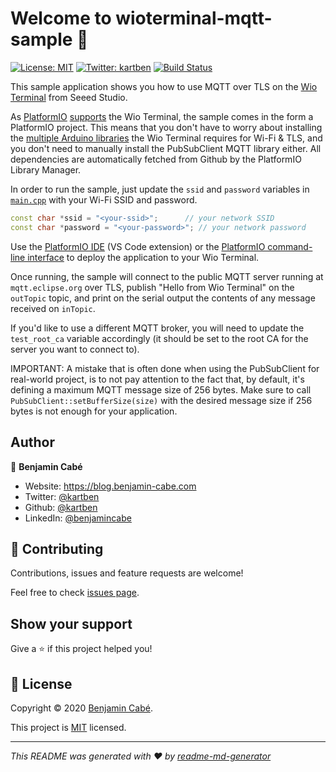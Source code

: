 # Welcome to wioterminal-mqtt-sample 👋
[![License: MIT](https://img.shields.io/badge/License-MIT-yellow.svg)](/LICENSE)
[![Twitter: kartben](https://img.shields.io/twitter/follow/kartben.svg?style=social)](https://twitter.com/kartben)
[![Build Status](https://travis-ci.org/kartben/wioterminal-mqtts-sample.svg?branch=master)](https://travis-ci.org/kartben/wioterminal-mqtts-sample)

This sample application shows you how to use MQTT over TLS on the [Wio Terminal](https://www.seeedstudio.com/Wio-Terminal-p-4509.html) from Seeed Studio. 

As [PlatformIO](https://platformio.org/) [supports](https://docs.platformio.org/en/latest/boards/atmelsam/seeed_wio_terminal.html) the Wio Terminal, the sample comes in the form a PlatformIO project. This means that you don't have to worry about installing the [multiple Arduino libraries](https://wiki.seeedstudio.com/Wio-Terminal-Network-Overview/) the Wio Terminal requires for Wi-Fi & TLS, and you don't need to manually install the PubSubClient MQTT library either. All dependencies are automatically fetched from Github by the PlatformIO Library Manager.

In order to run the sample, just update the ``ssid`` and ``password`` variables in [``main.cpp``](src/main.cpp) with your Wi-Fi SSID and password.

```cpp
const char *ssid = "<your-ssid>";      // your network SSID
const char *password = "<your-password>"; // your network password
```

Use the [PlatformIO IDE](https://marketplace.visualstudio.com/items?itemName=platformio.platformio-ide) (VS Code extension) or the [PlatformIO command-line interface](https://platformio.org/install/cli) to deploy the application to your Wio Terminal. 

Once running, the sample will connect to the public MQTT server running at ``mqtt.eclipse.org`` over TLS, publish "Hello from Wio Terminal" on the ``outTopic`` topic, and print on the serial output the contents of any message received on ``inTopic``.

If you'd like to use a different MQTT broker, you will need to update the ``test_root_ca`` variable accordingly (it should be set to the root CA for the server you want to connect to).

IMPORTANT: A mistake that is often done when using the PubSubClient for real-world project, is to not pay attention to the fact that, by default, it's defining a maximum MQTT message size of 256 bytes. Make sure to call ``PubSubClient::setBufferSize(size)`` with the desired message size if 256 bytes is not enough for your application.

## Author

👤 **Benjamin Cabé**

* Website: https://blog.benjamin-cabe.com
* Twitter: [@kartben](https://twitter.com/kartben)
* Github: [@kartben](https://github.com/kartben)
* LinkedIn: [@benjamincabe](https://linkedin.com/in/benjamincabe)

## 🤝 Contributing

Contributions, issues and feature requests are welcome!

Feel free to check [issues page](https://github.com/kartben/mxchip-serial-capture/issues).

## Show your support

Give a ⭐️ if this project helped you!


## 📝 License

Copyright &copy; 2020 [Benjamin Cabé](https://github.com/kartben).

This project is [MIT](/LICENSE) licensed.

***
_This README was generated with ❤️ by [readme-md-generator](https://github.com/kefranabg/readme-md-generator)_
